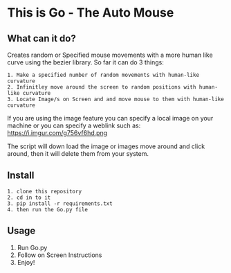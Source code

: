 # This is Go - The Auto Mouse
## What can it do?
Creates random or Specified mouse movements with a more human like curve using the bezier library. So far it can do 3 things:

    1. Make a specified number of random movements with human-like curvature 
    2. Infinitley move around the screen to random positions with human-like curvature
    3. Locate Image/s on Screen and and move mouse to them with human-like curvature 
If  you are using the image feature you can specify a local image on your machine or you can specify a weblink such as: https://i.imgur.com/g756vf6hd.png

The script will down load the image or images move around and click around, then it will delete them from your system.

## Install
    1. clone this repository
    2. cd in to it
    3. pip install -r requirements.txt
    4. then run the Go.py file
## Usage

1. Run Go.py
2. Follow on Screen Instructions
3. Enjoy!



